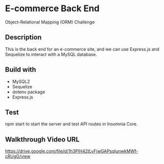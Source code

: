 # E-commerce Back End
Object-Relational Mapping (ORM) Challenge
## Description
This is the back end for an e-commerce site, and we can use Express.js and Sequelize to interact with a MySQL database.

## Build with
 - MySQL2
 - Sequelize
 - dotenv package
 - Express.js

 ## Test
 npm start to start the server and test API routes in Insomnia Core.

 ## Walkthrough Video URL
https://drive.google.com/file/d/1h3PIH42tLyFjwGAPsqIunwkMWf-cRUgG/view
